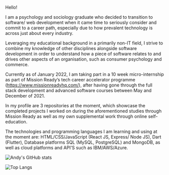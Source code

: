 Hello! 

I am a psychology and sociology graduate who decided to transition to software/ web development when it came time to seriously consider and commit to a career path, especially due to how prevalent technology is across just about every industry.

Leveraging my educational background in a primarily non-IT field, I strive to combine my knowledge of other disciplines alongside software development in order to understand how a piece of software relates to and drives other aspects of an organisation, such as consumer psychology and commerce.

Currently as of January 2022, I am taking part in a 10 week micro-internship as part of Mission Ready’s tech career accelerator programme (https://www.missionreadyhq.com/), after having gone through the full stack development and advanced software courses between May and December of 2021. 

In my profile are 3 repositories at the moment, which showcase the completed projects I worked on during the aforementioned studies through Mission Ready as well as my own supplemental work through online self-education.

The technologies and programming languages I am learning and using at the moment are: HTML/CSS/JavaScript (React JS, Express/ Node JS), Dart (Flutter), Database platforms SQL (MySQL, PostgreSQL) and MongoDB, as well as cloud platforms and API'S such as IBM/AWS/Azure.

![Andy's GitHub stats](https://github-readme-stats.vercel.app/api?username=gsirb9108)

![Top Langs](https://github-readme-stats.vercel.app/api/top-langs/?username=gsirb9108)



<!---
GSirB9108/GSirB9108 is a ✨ special ✨ repository because its `README.md` (this file) appears on your GitHub profile.
You can click the Preview link to take a look at your changes.
- 👋 Hi, I’m @GSirB9108
- 👀 I’m interested in ...
- 🌱 I’m currently learning ...
- 💞️ I’m looking to collaborate on ...
- 📫 How to reach me ...
--->
